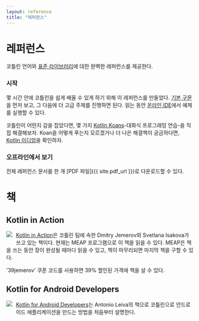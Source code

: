 ```yaml
---
layout: reference
title: "레퍼런스"
---
```


# 레퍼런스

코틀린 언어와 [표준 라이브러리](/api/latest/jvm/stdlib/index.html)에 대한 완벽한 레퍼런스를 제공한다.

### 시작

몇 시간 안에 코틀린을 쉽게 배울 수 있게 하기 위해 이 레퍼런스를 만들었다.
[기본 구문](basic-syntax.html)을 먼저 보고, 그 다음에 더 고급 주제를 진행하면 된다.
읽는 동안 [온라인 IDE](http://try.kotlinlang.org/)에서 예제를 실행할 수 있다.

코틀린이 어떤지 감을 잡았다면, 몇 가지 [Kotlin Koans](/docs/tutorials/koans.html)-대화식 프로그래밍 연습-을 직접 해결해보자.
Koan을 어떻게 푸는지 모르겠거나 더 나은 해결책이 궁금하다면, [Kotlin 이디엄](idioms.html)을 확인하자.


### 오프라인에서 보기
전체 레퍼런스 문서를 한 개 [PDF 파일]({{ site.pdf_url }})로 다운로드할 수 있다.

# 책

## Kotlin in Action

   <a href="https://manning.com/books/kotlin-in-action"><img src="{{ site.baseurl }}/assets/images/Jemerov-Kotlin-MEAP-HI.png" style="float: left; margin-right: 10px; margin-bottom: 10px;"></a>

[Kotlin in Action](https://manning.com/books/kotlin-in-action)은 코틀린 팀에 속한 Dmitry Jemerov와 Svetlana Isakova가 쓰고 있는 책이다.
현재는 MEAP 프로그램으로 이 책을 읽을 수 있다. MEAP은 책을 쓰는 동안 장이 완성될 때마다 읽을 수 있고, 책이 마무리되면 마지막 책을 구할 수 있다.

'39jemerov' 쿠폰 코드를 사용하면 39% 할인된 가격에 책을 살 수 있다.

<h2 style="clear: left">Kotlin for Android Developers</h2>

  <a href="https://leanpub.com/kotlin-for-android-developers"><img src="{{ site.baseurl }}/assets/images/kotlin-for-android-developers.png" style="float: left; margin-right: 10px; margin-bottom: 10px;"></a>

[Kotlin for Android Developers](https://leanpub.com/kotlin-for-android-developers)는 Antonio Leiva의 책으로
코틀린으로 안드로이드 애플리케이션을 만드는 방법을 처음부터 설명한다.
